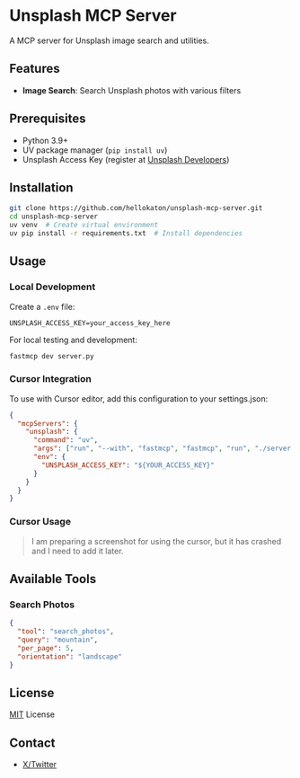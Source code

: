 # Unsplash MCP Server

A MCP server for Unsplash image search and utilities.

## Features

- **Image Search**: Search Unsplash photos with various filters

## Prerequisites

- Python 3.9+
- UV package manager (`pip install uv`)
- Unsplash Access Key (register at [Unsplash Developers](https://unsplash.com/developers))

## Installation

```bash
git clone https://github.com/hellokaton/unsplash-mcp-server.git
cd unsplash-mcp-server
uv venv  # Create virtual environment
uv pip install -r requirements.txt  # Install dependencies
```

## Usage

### Local Development

Create a `.env` file:

```env
UNSPLASH_ACCESS_KEY=your_access_key_here
```

For local testing and development:

```bash
fastmcp dev server.py
```

### Cursor Integration

To use with Cursor editor, add this configuration to your settings.json:

```json
{
  "mcpServers": {
    "unsplash": {
      "command": "uv",
      "args": ["run", "--with", "fastmcp", "fastmcp", "run", "./server.py"],
      "env": {
        "UNSPLASH_ACCESS_KEY": "${YOUR_ACCESS_KEY}"
      }
    }
  }
}
```

### Cursor Usage

> I am preparing a screenshot for using the cursor, but it has crashed and I need to add it later.

## Available Tools

### Search Photos

```json
{
  "tool": "search_photos",
  "query": "mountain",
  "per_page": 5,
  "orientation": "landscape"
}
```

## License

[MIT](LICENSE) License

## Contact

- [X/Twitter](https://x.com/hellokaton)
